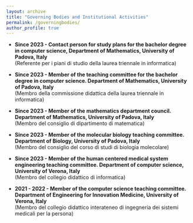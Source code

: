 ```yaml
---
layout: archive
title: "Governing Bodies and Institutional Activities"
permalink: /governingbodies/
author_profile: true
---
```


- **Since 2023 - Contact person for study plans for the bachelor degree in computer science, Department of Mathematics, University of Padova, Italy**<br/>(Referente per i piani di studio della laurea triennale in informatica)

- **Since 2023 - Member of the teaching committee for the bachelor degree in computer science. Department of Mathematics, University of Padova, Italy**<br/>(Membro della commissione didattica della laurea triennale in informatica)

- **Since 2023 - Member of the mathematics department council. Department of Mathematics, University of Padova, Italy**<br/>(Membro del consiglio di dipartimento di matematica)

- **Since 2023 - Member of the molecular biology teaching committee. Department of Biology, University of Padova, Italy**<br/>(Membro del consiglio del corso di studi di biologia molecolare)

- **Since 2023 - Member of the human centered medical system engineering teaching committee. Department of computer science, University of Verona, Italy**<br/>(Membro del collegio didattico di informatica)

- **2021 - 2022 - Member of the computer science teaching committee. Department of Engineering for Innovation Medicine, University of Verona, Italy**<br/>(Membro del collegio didattico interateneo di ingegneria dei sistemi medicali per la persona)



